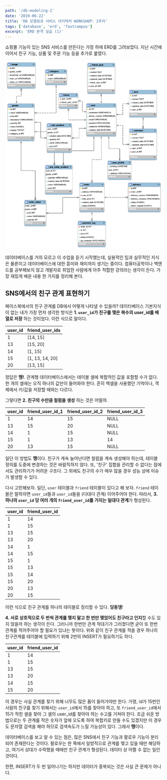 ```yaml
---
path: '/db-modeling-2'
date: '2019-06-22'
title: 'DB 모델링과 서비스 아키텍처 WORKSHOP: 2주차'
tags: ['database', 'erd', 'fastcampus']
excerpt: 'ERD 본격 실습 (1)'
---
```


쇼핑몰 기능이 있는 SNS 서비스를 만든다는 가정 하에 ERD를 그려보았다. 지난 시간에 이어서 친구 기능, 상품 및 주문 기능 등을 추가로 붙였다.

![](./static/fastbook-erd-2.png)

데이터베이스를 거의 모르고 이 수업을 듣기 시작했는데, 실용적인 팁과 실무적인 지식은 물론이고 데이터베이스에 대한 흥미와 재미까지 생기는 중이다. 컴퓨터공학이나 백엔드를 공부해보지 않고 개발자로 취업한 사람에게 아주 적합한 강의라는 생각이 든다. 가장 재밌게 배운 내용 한 가지를 정리해 본다.

## SNS에서의 친구 관계 표현하기

페이스북에서의 친구 관계를 DB에서 어떻게 나타낼 수 있을까? 데이터베이스 기본지식이 없는 내가 가장 먼저 생각한 방식은 **1. `user_id`가 친구를 맺은 복수의 user_id를 배열로 저장** 하는 것이었다. 이런 식으로 말이다.

| user_id | friend_user_ids |
| ------- | --------------- |
| 1       | [14, 15]        |
| 13      | [15, 20]        |
| 14      | [1, 15]         |
| 15      | [1, 13, 14, 20] |
| 20      | [13, 15]        |

정답은 **땡!**. 관계형 데이터베이스에서는 테이블 셀에 복합적인 값을 포함할 수가 없다. 한 개의 셀에는 오직 하나의 값만이 들어와야 한다. 흔히 엑셀을 사용했던 기억이나, 객체에서 키/값을 저장할 때와는 다르다.

그렇다면 **2. 친구의 수만큼 컬럼을 생성** 하는 것은 어떨까.

| user_id | friend_user_id_1 | friend_user_id_2 | friend_user_id_3 |
| ------- | ---------------- | ---------------- | ---------------- |
| 1       | 14               | 15               | NULL             |
| 13      | 15               | 20               | NULL             |
| 14      | 1                | 15               | NULL             |
| 15      | 1                | 13               | 14               |
| 20      | 13               | 15               | NULL             |

일단 이 방법도 **땡**이다. 친구가 계속 늘어난다면 컬럼을 계속 생성해야 하는데, 테이블 정의를 도중에 변경하는 것은 바람직하지 않다. 또, '친구' 집합을 관리할 수 없다는 점에서도 관리하기가 어려운 구조다. 그 외에도 친구의 수가 매우 많을 경우 성능 상에 이슈가 발생할 수 있다.

다시 고민해보자. 일단, `user` 테이블과 `friend` 테이블이 있다고 해 보자. `friend` 테이블은 말하자면 `user_id`들과 `user_id`들을 (다대다 관계) 이어주어야 한다. 따라서, **3. 하나의 `user_id` 당 여러 개의 `friend_user_id`를 가지는 일대다 관계**가 형성된다.

| user_id | friend_user_id |
| ------- | -------------- |
| 1       | 14             |
| 1       | 15             |
| 13      | 15             |
| 13      | 20             |
| 14      | 1              |
| 14      | 15             |
| 15      | 1              |
| 15      | 13             |
| 15      | 14             |
| 15      | 20             |
| 20      | 13             |
| 20      | 15             |

이런 식으로 친구 관계를 하나의 테이블로 정리할 수 있다. **딩동댕**!

**4. 서로 상호적으로 두 번씩 관계를 맺지 말고 한 번만 맺었어도 친구라고 인지**할 수도 있지 않을까 하는 생각이 든다. 그러니까 한번만 관계 작대기가 그러졌다면 굳이 또 한번 관계를 적어주어야 할 필요가 있냐는 뜻이다. 위와 같이 친구 관계를 적을 경우 하나의 친구관계를 테이블에 입력하기 위해 2번의 INSERT가 필요하기도 하다.

| user_id | friend_user_id |
| ------- | -------------- |
| 1       | 14             |
| 1       | 15             |
| 13      | 15             |
| 13      | 20             |
| 14      | 15             |
| 15      | 20             |

이 경우는 사실 관계를 찾기 위해 너무도 많은 품이 들어가야만 한다. 가령, id가 15번인 사람의 친구를 찾기 위해서는 `user_id`에서 15를 찾아야 하고, 또 `friend_user_id`에서 15가 적힌 셀을 찾아 그 셀의 user_id를 찾아야 하는 수고를 거쳐야 한다. 조금 쉬운 방법으로는 두 관계를 작은 숫자가 앞에 오도록 하여 복합키로 만들 수도 있겠지만 이 경우도 문자열 검색을 해야 하므로 검색속도가 느릴 가능성이 있다. 그래서 **땡**이다.

데이터베이스를 보고 알 수 있는 점은, 많은 SNS에서 친구 기능과 팔로우 기능이 분리되어 존재한다는 것이다. 팔로우는 한 쪽에서 일방적으로 관계를 맺고 있을 때만 해당하고, 여기서 상대가 수락했을 때에만 친구 관계가 형성된다. 데이터 상 어쩔 수 없는 일인 것이다.

한편, INSERT가 두 번 일어나기는 하지만 데이터가 중복되는 것은 사실 큰 문제가 아니다.
